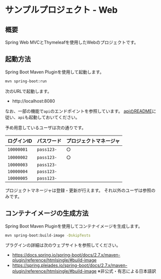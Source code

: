 # サンプルプロジェクト - Web

## 概要

Spring Web MVCとThymeleafを使用したWebのプロジェクトです。

## 起動方法

Spring Boot Maven Pluginを使用して起動します。

```bash
mvn spring-boot:run
```

次のURLで起動します。

- http://localhost:8080

なお、一部の機能で`api`のエンドポイントを参照しています。
[apiのREADME](../api/README.md)に従い、`api`も起動しておいてください。

予め用意しているユーザは次の通りです。

|ログインID|パスワード|プロジェクトマネージャ|
|---|---|---|
|`10000001`|`pass123-`|○|
|`10000002`|`pass123-`|○|
|`10000003`|`pass123-`||
|`10000004`|`pass123-`||
|`10000005`|`pass123-`||

プロジェクトマネージャは登録・更新が行えます。
それ以外のユーザは参照のみです。

## コンテナイメージの生成方法

Spring Boot Maven Pluginを使用してコンテナイメージを生成します。

```bash
mvn spring-boot:build-image -DskipTests
```

プラグインの詳細は次のウェブサイトを参照してください。

- https://docs.spring.io/spring-boot/docs/2.7.x/maven-plugin/reference/htmlsingle/#build-image
- https://spring.pleiades.io/spring-boot/docs/2.7.x/maven-plugin/reference/htmlsingle/#build-image ※非公式・有志による日本語訳

